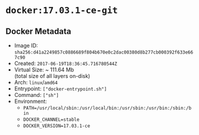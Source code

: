 # `docker:17.03.1-ce-git`

## Docker Metadata

- Image ID: `sha256:d41a2249857c0886689f804b670e0c2dac00380d8b277cb000392f633e667c90`
- Created: `2017-06-19T18:36:45.716780544Z`
- Virtual Size: ~ 111.64 Mb  
  (total size of all layers on-disk)
- Arch: `linux`/`amd64`
- Entrypoint: `["docker-entrypoint.sh"]`
- Command: `["sh"]`
- Environment:
  - `PATH=/usr/local/sbin:/usr/local/bin:/usr/sbin:/usr/bin:/sbin:/bin`
  - `DOCKER_CHANNEL=stable`
  - `DOCKER_VERSION=17.03.1-ce`
